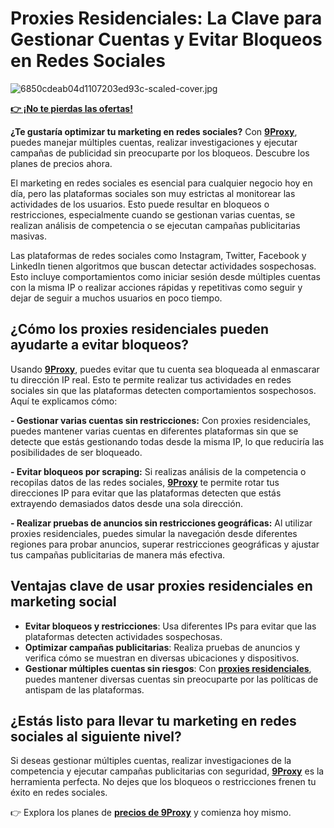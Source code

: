 # Proxies Residenciales: La Clave para Gestionar Cuentas y Evitar Bloqueos en Redes Sociales

![6850cdeab04d1107203ed93c-scaled-cover.jpg](https://www.sneakerlost.es/hubfs/Como-crear-una-estrategia-de-marketing-en-redes-sociales-01.png)

**[👉 ¡No te pierdas las ofertas!](https://the9proxy.short.gy/github-pricing-sophie89)**

**¿Te gustaría optimizar tu marketing en redes sociales?** Con **[9Proxy](https://the9proxy.short.gy/github-homepage-sophie89)**, puedes manejar múltiples cuentas, realizar investigaciones y ejecutar campañas de publicidad sin preocuparte por los bloqueos. Descubre los planes de precios ahora.

El marketing en redes sociales es esencial para cualquier negocio hoy en día, pero las plataformas sociales son muy estrictas al monitorear las actividades de los usuarios. Esto puede resultar en bloqueos o restricciones, especialmente cuando se gestionan varias cuentas, se realizan análisis de competencia o se ejecutan campañas publicitarias masivas.

Las plataformas de redes sociales como Instagram, Twitter, Facebook y LinkedIn tienen algoritmos que buscan detectar actividades sospechosas. Esto incluye comportamientos como iniciar sesión desde múltiples cuentas con la misma IP o realizar acciones rápidas y repetitivas como seguir y dejar de seguir a muchos usuarios en poco tiempo.

## ¿Cómo los proxies residenciales pueden ayudarte a evitar bloqueos?

Usando **[9Proxy](https://the9proxy.short.gy/github-homepage-sophie89)**, puedes evitar que tu cuenta sea bloqueada al enmascarar tu dirección IP real. Esto te permite realizar tus actividades en redes sociales sin que las plataformas detecten comportamientos sospechosos. Aquí te explicamos cómo:

**- Gestionar varias cuentas sin restricciones:** Con proxies residenciales, puedes mantener varias cuentas en diferentes plataformas sin que se detecte que estás gestionando todas desde la misma IP, lo que reduciría las posibilidades de ser bloqueado.

**- Evitar bloqueos por scraping:** Si realizas análisis de la competencia o recopilas datos de las redes sociales, **[9Proxy](https://the9proxy.short.gy/github-homepage-sophie89)** te permite rotar tus direcciones IP para evitar que las plataformas detecten que estás extrayendo demasiados datos desde una sola dirección.

**- Realizar pruebas de anuncios sin restricciones geográficas:** Al utilizar proxies residenciales, puedes simular la navegación desde diferentes regiones para probar anuncios, superar restricciones geográficas y ajustar tus campañas publicitarias de manera más efectiva.

## Ventajas clave de usar proxies residenciales en marketing social

- **Evitar bloqueos y restricciones**: Usa diferentes IPs para evitar que las plataformas detecten actividades sospechosas.
- **Optimizar campañas publicitarias**: Realiza pruebas de anuncios y verifica cómo se muestran en diversas ubicaciones y dispositivos.
- **Gestionar múltiples cuentas sin riesgos**: Con **[proxies residenciales](https://the9proxy.short.gy/github-homepage-sophie89)**, puedes mantener diversas cuentas sin preocuparte por las políticas de antispam de las plataformas.

## ¿Estás listo para llevar tu marketing en redes sociales al siguiente nivel?

Si deseas gestionar múltiples cuentas, realizar investigaciones de la competencia y ejecutar campañas publicitarias con seguridad, **[9Proxy](https://the9proxy.short.gy/github-pricing-sophie89)** es la herramienta perfecta. No dejes que los bloqueos o restricciones frenen tu éxito en redes sociales.

👉 Explora los planes de **[precios de 9Proxy](https://the9proxy.short.gy/github-pricing-sophie89)** y comienza hoy mismo.
